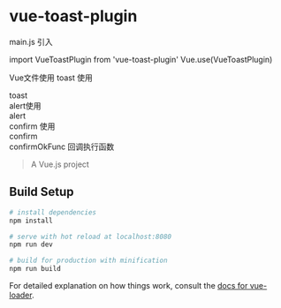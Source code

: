 # vue-toast-plugin

main.js 引入

import VueToastPlugin from 'vue-toast-plugin'
Vue.use(VueToastPlugin)


Vue文件使用
toast 使用
    <VueToastPlugin message="message" :toast="true">
      <div>toast</div>
    </VueToastPlugin>
alert使用
    <VueToastPlugin message="message" :alert="true" :alertFunc="alertFunc">
      <div>alert</div>
    </VueToastPlugin>
confirm 使用
 <VueToastPlugin message="message" :confirm="true" :confirmOkFunc = "confirmOkFunc" :confirmCancelFunc = "confirmCancelFunc">
      <div>confirm</div>
 </VueToastPlugin>
confirmOkFunc 回调执行函数

> A Vue.js project

## Build Setup

``` bash
# install dependencies
npm install

# serve with hot reload at localhost:8080
npm run dev

# build for production with minification
npm run build
```

For detailed explanation on how things work, consult the [docs for vue-loader](http://vuejs.github.io/vue-loader).

